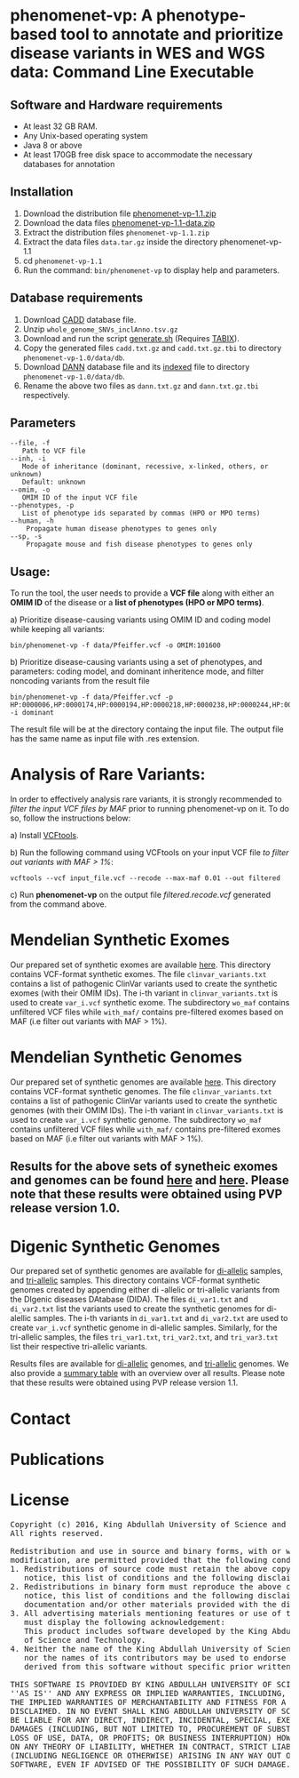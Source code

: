 # phenomenet-vp: A phenotype-based tool to annotate and prioritize disease variants in WES and WGS data: Command Line Executable

## Software and Hardware requirements
 - At least 32 GB RAM.
 - Any Unix-based operating system
 - Java 8 or above
 - At least 170GB free disk space to accommodate the necessary databases for annotation

 
## Installation 
    
 1. Download the distribution file [phenomenet-vp-1.1.zip](https://github.com/bio-ontology-research-group/phenomenet-vp/releases/download/v1.1/phenomenet-vp-1.1.zip)
 2. Download the data files [phenomenet-vp-1.1-data.zip](http://www.cbrc.kaust.edu.sa/onto/pvp/data-v1.1.tar.gz)
 3. Extract the distribution files `phenomenet-vp-1.1.zip `
 4. Extract the data files `data.tar.gz` inside the directory phenomenet-vp-1.1
 5. cd `phenomenet-vp-1.1 `
 6. Run the command: `bin/phenomenet-vp` to display help and parameters.

## Database requirements 
  1. Download [CADD](http://krishna.gs.washington.edu/download/CADD/v1.3/whole_genome_SNVs_inclAnno.tsv.gz) database file.
  2. Unzip `whole_genome_SNVs_inclAnno.tsv.gz`
  3. Download and run the script [generate.sh](http://www.cbrc.kaust.edu.sa/onto/pvp/generate.sh) (Requires [TABIX](http://www.htslib.org/doc/tabix.html)).
  4. Copy the generated files `cadd.txt.gz` and `cadd.txt.gz.tbi` to directory `phenomenet-vp-1.0/data/db`.
  5. Download [DANN](https://cbcl.ics.uci.edu/public_data/DANN/data/DANN_whole_genome_SNVs.tsv.bgz) database file and its [indexed](https://cbcl.ics.uci.edu/public_data/DANN/data/DANN_whole_genome_SNVs.tsv.bgz.tbi) file to directory `phenomenet-vp-1.0/data/db`.
  6. Rename the above two files as `dann.txt.gz` and `dann.txt.gz.tbi` respectively. 
  

## Parameters
    --file, -f
       Path to VCF file
    --inh, -i
       Mode of inheritance (dominant, recessive, x-linked, others, or unknown)
       Default: unknown
    --omim, -o
       OMIM ID of the input VCF file
    --phenotypes, -p
       List of phenotype ids separated by commas (HPO or MPO terms)
    --human, -h
        Propagate human disease phenotypes to genes only    
    --sp, -s
        Propagate mouse and fish disease phenotypes to genes only	


## Usage:

To run the tool, the user needs to provide a **VCF file** along with either an **OMIM ID** of the disease or a **list of phenotypes (HPO or MPO terms)**.

a) Prioritize disease-causing variants using OMIM ID and coding model while keeping all variants:

	bin/phenomenet-vp -f data/Pfeiffer.vcf -o OMIM:101600
	
b) Prioritize disease-causing variants using a set of phenotypes, and parameters: coding model, and dominant inheritence mode, and filter noncoding variants from the result file

	bin/phenomenet-vp -f data/Pfeiffer.vcf -p HP:0000006,HP:0000174,HP:0000194,HP:0000218,HP:0000238,HP:0000244,HP:0000272,HP:0000303,HP:0000316,HP:0000322,HP:0000324,HP:0000327,HP:0000348,HP:0000431,HP:0000452,HP:0000453,HP:0000470,HP:0000486,HP:0000494,HP:0000508,HP:0000586,HP:0000678,HP:0001156,HP:0001249,HP:0002308,HP:0002676,HP:0002780,HP:0003041,HP:0003070,HP:0003196,HP:0003272,HP:0003307,HP:0003795,HP:0004209,HP:0004322,HP:0004440,HP:0005048,HP:0005280,HP:0005347,HP:0006101,HP:0006110,HP:0009602,HP:0009773,HP:0010055,HP:0010669,HP:0011304 -i dominant 
   
   The result file will be at the directory containg the input file. The output file has the same name as input file with .res extension.
   
# Analysis of Rare Variants:

In order to effectively analysis rare variants, it is strongly recommended to *filter the input VCF files by MAF* prior to running phenomenet-vp on it. To do so, follow the instructions below:

a) Install [VCFtools](https://vcftools.github.io/index.html).

b) Run the following command using VCFtools on your input VCF file *to filter out variants with MAF > 1%*:

	vcftools --vcf input_file.vcf --recode --max-maf 0.01 --out filtered
	
c) Run **phenomenet-vp** on the output file *filtered.recode.vcf* generated from the command above.
 
# Mendelian Synthetic Exomes

Our prepared set of synthetic exomes are available [here](http://www.cbrc.kaust.edu.sa/onto/pvp/raw_exomes/). This directory contains VCF-format synthetic exomes. The file `clinvar_variants.txt` contains a list of pathogenic ClinVar variants used to create the synthetic exomes (with their OMIM IDs). The i-th variant in `clinvar_variants.txt` is used to create `var_i.vcf` synthetic exome. The subdirectory `wo_maf` contains unfiltered VCF files while `with_maf/` contains pre-filtered exomes based on MAF (i.e filter out variants with MAF > 1%).

# Mendelian Synthetic Genomes

Our prepared set of synthetic genomes are available [here](http://www.cbrc.kaust.edu.sa/onto/pvp/raw_genomes/). This directory contains VCF-format synthetic genomes. The file `clinvar_variants.txt` contains a list of pathogenic ClinVar variants used to create the synthetic genomes (with their OMIM IDs). The i-th variant in `clinvar_variants.txt` is used to create `var_i.vcf` synthetic genome. The subdirectory `wo_maf` contains unfiltered VCF files while `with_maf/` contains pre-filtered exomes based on MAF (i.e filter out variants with MAF > 1%).

## Results for the above sets of synetheic exomes and genomes can be found [here](http://www.cbrc.kaust.edu.sa/onto/pvp/exome_results/) and  [here](http://www.cbrc.kaust.edu.sa/onto/pvp/genome_results/). Please note that these results were obtained using PVP release version 1.0.

# Digenic Synthetic Genomes

Our prepared set of synthetic genomes are available for [di-allelic](http://www.cbrc.kaust.edu.sa/onto/pvp/dida/di_data) samples, and [tri-allelic](http://www.cbrc.kaust.edu.sa/onto/pvp/dida/tri_data) samples. This directory contains VCF-format synthetic genomes created by appending either di -allelic or tri-allelic variants from the DIgenic diseases DAtabase (DIDA). The files `di_var1.txt` and `di_var2.txt` list the variants used to create the synthetic genomes for di-alellic samples. The i-th variants in `di_var1.txt` and `di_var2.txt` are used to create `var_i.vcf` synthetic genome in di-allelic samples. Similarly, for the tri-allelic samples,  the files `tri_var1.txt`, `tri_var2.txt`, and `tri_var3.txt` list their respective tri-allelic variants.

Results files are available for [di-allelic](http://www.cbrc.kaust.edu.sa/onto/pvp/dida/di_results) genomes, and [tri-allelic](http://www.cbrc.kaust.edu.sa/onto/pvp/dida/tri_results) genomes. We also provide a [summary table](http://www.cbrc.kaust.edu.sa/onto/pvp/dida-results/digenic-results.tsv) with an overview over all results. Please note that these results were obtained using PVP release version 1.1.

# Contact

# Publications

# License
<pre>
Copyright (c) 2016, King Abdullah University of Science and Technology
All rights reserved.

Redistribution and use in source and binary forms, with or without
modification, are permitted provided that the following conditions are met:
1. Redistributions of source code must retain the above copyright
   notice, this list of conditions and the following disclaimer.
2. Redistributions in binary form must reproduce the above copyright
   notice, this list of conditions and the following disclaimer in the
   documentation and/or other materials provided with the distribution.
3. All advertising materials mentioning features or use of this software
   must display the following acknowledgement:
   This product includes software developed by the King Abdullah University
   of Science and Technology.
4. Neither the name of the King Abdullah University of Science and Technology
   nor the names of its contributors may be used to endorse or promote products
   derived from this software without specific prior written permission.

THIS SOFTWARE IS PROVIDED BY KING ABDULLAH UNIVERSITY OF SCIENCE AND TECHNOLOGY
''AS IS'' AND ANY EXPRESS OR IMPLIED WARRANTIES, INCLUDING, BUT NOT LIMITED TO, 
THE IMPLIED WARRANTIES OF MERCHANTABILITY AND FITNESS FOR A PARTICULAR PURPOSE ARE
DISCLAIMED. IN NO EVENT SHALL KING ABDULLAH UNIVERSITY OF SCIENCE AND TECHNOLOGY 
BE LIABLE FOR ANY DIRECT, INDIRECT, INCIDENTAL, SPECIAL, EXEMPLARY, OR CONSEQUENTIAL 
DAMAGES (INCLUDING, BUT NOT LIMITED TO, PROCUREMENT OF SUBSTITUTE GOODS OR SERVICES;
LOSS OF USE, DATA, OR PROFITS; OR BUSINESS INTERRUPTION) HOWEVER CAUSED AND
ON ANY THEORY OF LIABILITY, WHETHER IN CONTRACT, STRICT LIABILITY, OR TORT
(INCLUDING NEGLIGENCE OR OTHERWISE) ARISING IN ANY WAY OUT OF THE USE OF THIS
SOFTWARE, EVEN IF ADVISED OF THE POSSIBILITY OF SUCH DAMAGE.
</pre>
